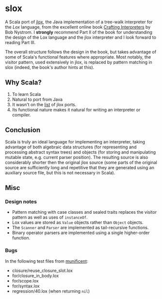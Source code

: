 # slox

A Scala port of [jlox](https://github.com/munificent/craftinginterpreters/tree/master/java),
the Java implementation of a tree-walk interpreter for the *Lox* language,
from the excellent online book [Crafting Interpreters](https://craftinginterpreters.com/)
by Bob Nystrom.
I **strongly** recommend Part II of the book for understanding the design of the Lox language
and the jlox interpreter and I look forward to reading Part III.

The overall structure follows the design in the book,
but takes advantage of some of Scala's functional features where appropriate. Most notably,
the visitor pattern, used extensively in jlox, is replaced by pattern matching in slox
(indeed, the book's author hints at this).

## Why Scala?

1. To learn Scala
2. Natural to port from Java
3. It wasn't on the
[list](https://github.com/munificent/craftinginterpreters/wiki/Lox-implementations)
of jlox ports.
4. Its functional nature makes it natural for writing an interpreter or compiler.

## Conclusion

Scala is truly an ideal language for implementing an interpreter, taking advantage of both
algebraic data structures (for representing and processing abstract syntax trees) and
objects (for storing and manipulating mutable state, e.g. current parser position).
The resulting source is also considerably shorter then the original jlox source (some parts
of the original source are sufficiently long and repetitive that they are generated using an
auxiliary source file, but this is not necessary in Scala).

## Misc

### Design notes

* Pattern matching with case classes and sealed traits replaces the visitor pattern as well as uses of `instanceOf`.
* Lox values are stored as `Value` objects rather than `Object` objects.
* The `Scanner` and `Parser` are implemented as tail-recursive functions.
* Binary operator parsers are implemented using a single higher-order function.

### Bugs

In the following test files from [munificent](https://github.com/munificent/craftinginterpreters/tree/master/test):

* closure/reuse_closure_slot.lox
* for/closure_in_body.lox
* for/scope.lox
* for/syntax.lox
* regression/40.lox (when returning `nil`)
